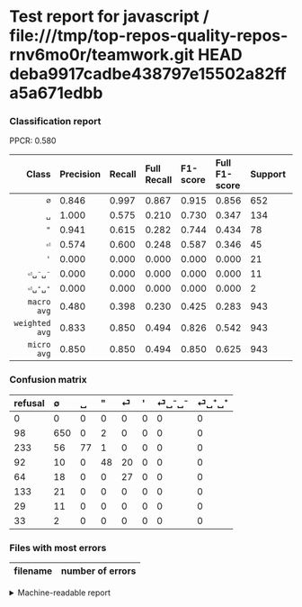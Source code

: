 # Test report for javascript / file:///tmp/top-repos-quality-repos-rnv6mo0r/teamwork.git HEAD deba9917cadbe438797e15502a82ffa5a671edbb

### Classification report

PPCR: 0.580

| Class | Precision | Recall | Full Recall | F1-score | Full F1-score | Support | Full Support | PPCR |
|------:|:----------|:-------|:------------|:---------|:---------|:--------|:-------------|:-----|
| `∅` | 0.846| 0.997| 0.867| 0.915| 0.856| 652| 750| 0.869 |
| `␣` | 1.000| 0.575| 0.210| 0.730| 0.347| 134| 367| 0.365 |
| `"` | 0.941| 0.615| 0.282| 0.744| 0.434| 78| 170| 0.459 |
| `⏎` | 0.574| 0.600| 0.248| 0.587| 0.346| 45| 109| 0.413 |
| `'` | 0.000| 0.000| 0.000| 0.000| 0.000| 21| 154| 0.136 |
| `⏎␣⁻␣⁻` | 0.000| 0.000| 0.000| 0.000| 0.000| 11| 40| 0.275 |
| `⏎␣⁺␣⁺` | 0.000| 0.000| 0.000| 0.000| 0.000| 2| 35| 0.057 |
| `macro avg` | 0.480| 0.398| 0.230| 0.425| 0.283| 943| 1625| 0.580 |
| `weighted avg` | 0.833| 0.850| 0.494| 0.826| 0.542| 943| 1625| 0.580 |
| `micro avg` | 0.850| 0.850| 0.494| 0.850| 0.625| 943| 1625| 0.580 |

### Confusion matrix

|refusal|  ∅| ␣| "| ⏎| '| ⏎␣⁻␣⁻| ⏎␣⁺␣⁺| 
|:---|:---|:---|:---|:---|:---|:---|:---|
|0 |0 |0 |0 |0 |0 |0 |0 |
|98 |650 |0 |2 |0 |0 |0 |0 |
|233 |56 |77 |1 |0 |0 |0 |0 |
|92 |10 |0 |48 |20 |0 |0 |0 |
|64 |18 |0 |0 |27 |0 |0 |0 |
|133 |21 |0 |0 |0 |0 |0 |0 |
|29 |11 |0 |0 |0 |0 |0 |0 |
|33 |2 |0 |0 |0 |0 |0 |0 |

### Files with most errors

| filename | number of errors|
|:----:|:-----|

<details>
    <summary>Machine-readable report</summary>
```json
{
  "cl_report": {"\"": {"f1-score": 0.744186046511628, "precision": 0.9411764705882353, "recall": 0.6153846153846154, "support": 78}, "\u0027": {"f1-score": 0.0, "precision": 0.0, "recall": 0.0, "support": 21}, "macro avg": {"f1-score": 0.42521333512892145, "precision": 0.4802855317658978, "recall": 0.3981348566276687, "support": 943}, "micro avg": {"f1-score": 0.8504772004241782, "precision": 0.8504772004241782, "recall": 0.8504772004241782, "support": 943}, "weighted avg": {"f1-score": 0.8262586547446135, "precision": 0.8325405569483947, "recall": 0.8504772004241782, "support": 943}, "\u2205": {"f1-score": 0.9154929577464788, "precision": 0.8463541666666666, "recall": 0.9969325153374233, "support": 652}, "\u23ce": {"f1-score": 0.5869565217391305, "precision": 0.574468085106383, "recall": 0.6, "support": 45}, "\u23ce\u2423\u207a\u2423\u207a": {"f1-score": 0.0, "precision": 0.0, "recall": 0.0, "support": 2}, "\u23ce\u2423\u207b\u2423\u207b": {"f1-score": 0.0, "precision": 0.0, "recall": 0.0, "support": 11}, "\u2423": {"f1-score": 0.7298578199052133, "precision": 1.0, "recall": 0.5746268656716418, "support": 134}},
  "cl_report_full": {"\"": {"f1-score": 0.4343891402714932, "precision": 0.9411764705882353, "recall": 0.2823529411764706, "support": 170}, "\u0027": {"f1-score": 0.0, "precision": 0.0, "recall": 0.0, "support": 154}, "macro avg": {"f1-score": 0.2833971171567079, "precision": 0.4802855317658978, "recall": 0.229505042023809, "support": 1625}, "micro avg": {"f1-score": 0.6246105919003114, "precision": 0.8504772004241782, "recall": 0.49353846153846154, "support": 1625}, "weighted avg": {"f1-score": 0.5422536652235648, "precision": 0.7534662438625205, "recall": 0.49353846153846154, "support": 1625}, "\u2205": {"f1-score": 0.8563899868247694, "precision": 0.8463541666666666, "recall": 0.8666666666666667, "support": 750}, "\u23ce": {"f1-score": 0.34615384615384615, "precision": 0.574468085106383, "recall": 0.24770642201834864, "support": 109}, "\u23ce\u2423\u207a\u2423\u207a": {"f1-score": 0.0, "precision": 0.0, "recall": 0.0, "support": 35}, "\u23ce\u2423\u207b\u2423\u207b": {"f1-score": 0.0, "precision": 0.0, "recall": 0.0, "support": 40}, "\u2423": {"f1-score": 0.3468468468468468, "precision": 1.0, "recall": 0.2098092643051771, "support": 367}},
  "ppcr": 0.5803076923076923
}
```
</details>
